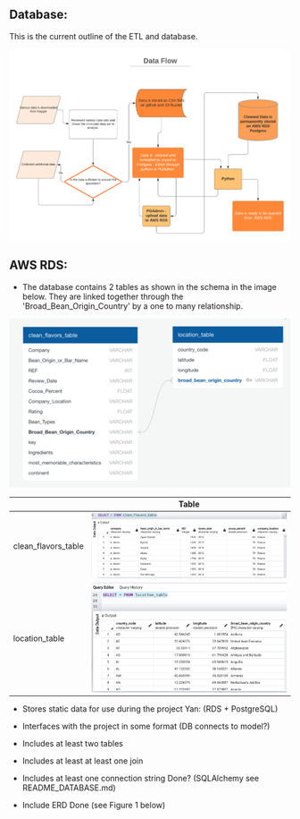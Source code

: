 ## Database:

This is the current outline of the ETL and database.

![data_flow_diagram](https://github.com/jilek/DataBootcampFinalProject/blob/main/Yan/Segment2/screenshots/data_flow_diagram.png)


## AWS RDS: 

* The database contains 2 tables as shown in the schema in the image below. They are linked together through the 'Broad_Bean_Origin_Country' by a one to many relationship.

![Schema](https://github.com/jilek/DataBootcampFinalProject/blob/main/Yan/Segment2/screenshots/schema.png)

|   |      Table     |
|----------|:-------------:|
|clean_flavors_table |  ![clean_flavors](https://github.com/jilek/DataBootcampFinalProject/blob/main/Yan/Segment2/screenshots/clean_flavors_table_pdadmin.png) | 
| location_table |  ![loc_table](https://github.com/jilek/DataBootcampFinalProject/blob/main/Yan/Segment2/screenshots/location_table_pgadmin.png)  |  



* Stores static data for use during the project	Yan: (RDS + PostgreSQL)	

* Interfaces with the project in some format (DB connects to model?)

* Includes at least two tables

* Includes at least at least one join

* Includes at least one connection string	Done? (SQLAlchemy see README_DATABASE.md)	

* Include ERD	Done (see Figure 1 below)	




